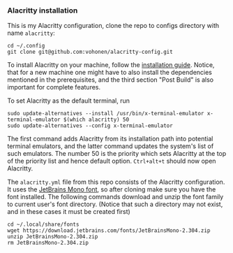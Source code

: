 ### Alacritty installation

This is my Alacritty configuration, clone the repo to configs directory with name `alacritty`: 

```shell
cd ~/.config
git clone git@github.com:vohonen/alacritty-config.git
```

To install Alacritty on your machine, follow the [installation guide](https://github.com/alacritty/alacritty/blob/master/INSTALL.md). Notice, that for a new machine one might have to also install the dependencies mentioned in the prerequisites, and the third section "Post Build" is also important for complete features.

To set Alacritty as the default terminal, run

```shell
sudo update-alternatives --install /usr/bin/x-terminal-emulator x-terminal-emulator $(which alacritty) 50
sudo update-alternatives --config x-terminal-emulator
```

The first command adds Alacritty from its installation path into potential terminal emulators, and the latter command updates the system's list of such emulators. The number 50 is the priority which sets Alacritty at the top of the priority list and hence default option. `Ctrl+alt+t` should now open Alacritty.

The `alacritty.yml` file from this repo consists of the Alacritty configuration. It uses the [JetBrains Mono font](https://www.jetbrains.com/lp/mono/), so after cloning make sure you have the font installed. The following commands download and unzip the font family to current user's font directory. (Notice that such a directory may not exist, and in these cases it must be created first)

```shell
cd ~/.local/share/fonts
wget https://download.jetbrains.com/fonts/JetBrainsMono-2.304.zip 
unzip JetBrainsMono-2.304.zip
rm JetBrainsMono-2.304.zip
```



